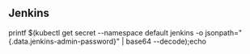 ## Jenkins

printf $(kubectl get secret --namespace default jenkins -o jsonpath="{.data.jenkins-admin-password}" | base64 --decode);echo
